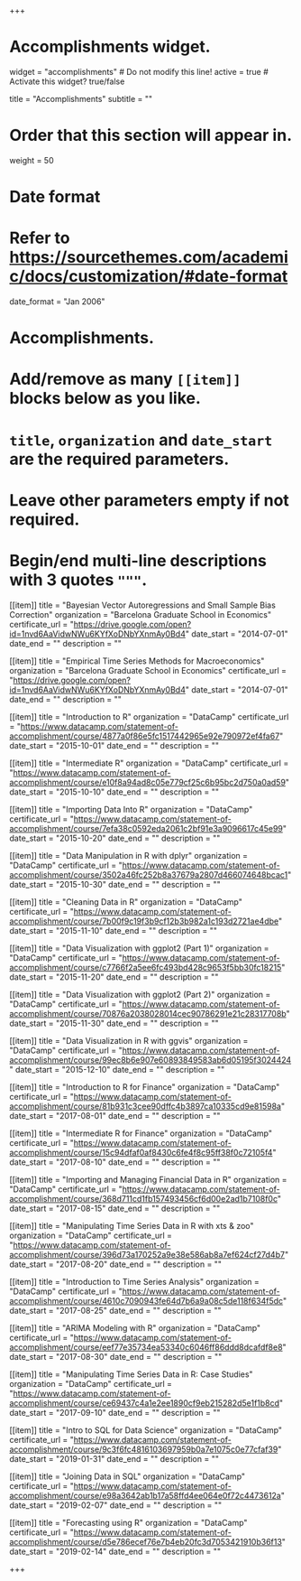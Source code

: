 +++
# Accomplishments widget.
widget = "accomplishments"  # Do not modify this line!
active = true  # Activate this widget? true/false

title = "Accomplish&shy;ments"
subtitle = ""

# Order that this section will appear in.
weight = 50

# Date format
#   Refer to https://sourcethemes.com/academic/docs/customization/#date-format
date_format = "Jan 2006"

# Accomplishments.
#   Add/remove as many `[[item]]` blocks below as you like.
#   `title`, `organization` and `date_start` are the required parameters.
#   Leave other parameters empty if not required.
#   Begin/end multi-line descriptions with 3 quotes `"""`.

[[item]]
  title = "Bayesian Vector Autoregressions and Small Sample Bias Correction"
  organization = "Barcelona Graduate School in Economics"
  certificate_url = "https://drive.google.com/open?id=1nvd6AaVidwNWu6KYfXoDNbYXnmAy0Bd4"
  date_start = "2014-07-01"
  date_end = ""
  description = ""

[[item]]
  title = "Empirical Time Series Methods for Macroeconomics"
  organization = "Barcelona Graduate School in Economics"
  certificate_url = "https://drive.google.com/open?id=1nvd6AaVidwNWu6KYfXoDNbYXnmAy0Bd4"
  date_start = "2014-07-01"
  date_end = ""
  description = ""

[[item]]
  title = "Introduction to R"
  organization = "DataCamp"
  certificate_url = "https://www.datacamp.com/statement-of-accomplishment/course/4877a0f86e5fc1517442965e92e790972ef4fa67"
  date_start = "2015-10-01"
  date_end = ""
  description = ""

[[item]]
  title = "Intermediate R"
  organization = "DataCamp"
  certificate_url = "https://www.datacamp.com/statement-of-accomplishment/course/e10f8a94ad8c05e779cf25c6b95bc2d750a0ad59"
  date_start = "2015-10-10"
  date_end = ""
  description = ""
  
[[item]]
  title = "Importing Data Into R"
  organization = "DataCamp"
  certificate_url = "https://www.datacamp.com/statement-of-accomplishment/course/7efa38c0592eda2061c2bf91e3a9096617c45e99"
  date_start = "2015-10-20"
  date_end = ""
  description = ""
  
[[item]]
  title = "Data Manipulation in R with dplyr"
  organization = "DataCamp"
  certificate_url = "https://www.datacamp.com/statement-of-accomplishment/course/3502a46fc252b8a37679a2807d466074648bcac1"
  date_start = "2015-10-30"
  date_end = ""
  description = ""
  
[[item]]
  title = "Cleaning Data in R"
  organization = "DataCamp"
  certificate_url = "https://www.datacamp.com/statement-of-accomplishment/course/7b00f9c19f3b9cf12b3b982a1c193d2721ae4dbe"
  date_start = "2015-11-10"
  date_end = ""
  description = ""
  
[[item]]
  title = "Data Visualization with ggplot2 (Part 1)"
  organization = "DataCamp"
  certificate_url = "https://www.datacamp.com/statement-of-accomplishment/course/c7766f2a5ee6fc493bd428c9653f5bb30fc18215"
  date_start = "2015-11-20"
  date_end = ""
  description = ""
  
[[item]]
  title = "Data Visualization with ggplot2 (Part 2)"
  organization = "DataCamp"
  certificate_url = "https://www.datacamp.com/statement-of-accomplishment/course/70876a2038028014cec90786291e21c28317708b"
  date_start = "2015-11-30"
  date_end = ""
  description = ""
  
[[item]]
  title = "Data Visualization in R with ggvis"
  organization = "DataCamp"
  certificate_url = "https://www.datacamp.com/statement-of-accomplishment/course/99ec8b6e907e60893849583ab6d05195f3024424"
  date_start = "2015-12-10"
  date_end = ""
  description = ""
  
[[item]]
  title = "Introduction to R for Finance"
  organization = "DataCamp"
  certificate_url = "https://www.datacamp.com/statement-of-accomplishment/course/81b931c3cee90dffc4b3897ca10335cd9e81598a"
  date_start = "2017-08-01"
  date_end = ""
  description = ""

[[item]]
  title = "Intermediate R for Finance"
  organization = "DataCamp"
  certificate_url = "https://www.datacamp.com/statement-of-accomplishment/course/15c94dfaf0af8430c6fe4f8c95ff38f0c72105f4"
  date_start = "2017-08-10"
  date_end = ""
  description = ""

[[item]]
  title = "Importing and Managing Financial Data in R"
  organization = "DataCamp"
  certificate_url = "https://www.datacamp.com/statement-of-accomplishment/course/368d711cd1fb157493456cf6d00e2ad1b7108f0c"
  date_start = "2017-08-15"
  date_end = ""
  description = ""
  
[[item]]
  title = "Manipulating Time Series Data in R with xts & zoo"
  organization = "DataCamp"
  certificate_url = "https://www.datacamp.com/statement-of-accomplishment/course/396d73a170252a9e38e586ab8a7ef624cf27d4b7"
  date_start = "2017-08-20"
  date_end = ""
  description = ""
  
 [[item]]
  title = "Introduction to Time Series Analysis"
  organization = "DataCamp"
  certificate_url = "https://www.datacamp.com/statement-of-accomplishment/course/4610c7090943fe64d7b6a9a08c5de118f634f5dc"
  date_start = "2017-08-25"
  date_end = ""
  description = ""
  
 [[item]]
  title = "ARIMA Modeling with R"
  organization = "DataCamp"
  certificate_url = "https://www.datacamp.com/statement-of-accomplishment/course/eef77e35734ea53340c6046ff86ddd8dcafdf8e8"
  date_start = "2017-08-30"
  date_end = ""
  description = ""
  
 [[item]]
  title = "Manipulating Time Series Data in R: Case Studies"
  organization = "DataCamp"
  certificate_url = "https://www.datacamp.com/statement-of-accomplishment/course/ce69437c4a1e2ee1890cf9eb215282d5e1f1b8cd"
  date_start = "2017-09-10"
  date_end = ""
  description = ""
  
 [[item]]
  title = "Intro to SQL for Data Science"
  organization = "DataCamp"
  certificate_url = "https://www.datacamp.com/statement-of-accomplishment/course/9c3f6fc4816103697959b0a7e1075c0e77cfaf39"
  date_start = "2019-01-31"
  date_end = ""
  description = ""
  
  [[item]]
  title = "Joining Data in SQL"
  organization = "DataCamp"
  certificate_url = "https://www.datacamp.com/statement-of-accomplishment/course/e98a3642ab1b17a58ffd4ee064e0f72c4473612a"
  date_start = "2019-02-07"
  date_end = ""
  description = ""

  [[item]]
  title = "Forecasting using R"
  organization = "DataCamp"
  certificate_url = "https://www.datacamp.com/statement-of-accomplishment/course/d5e786ecef76e7b4eb20fc3d7053421910b36f13"
  date_start = "2019-02-14"
  date_end = ""
  description = ""


+++
